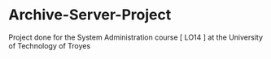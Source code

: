 Archive-Server-Project
======================

Project done for the System Administration course [ LO14 ] at the University of Technology of Troyes
